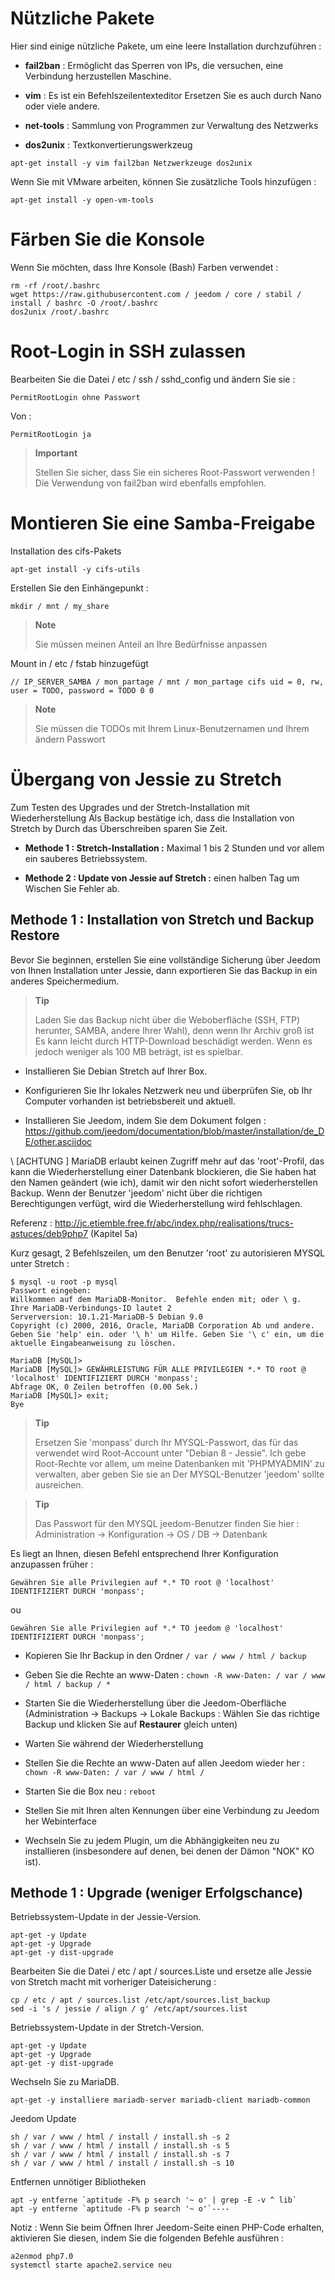 Nützliche Pakete 
==============

Hier sind einige nützliche Pakete, um eine leere Installation durchzuführen :

-   **fail2ban** : Ermöglicht das Sperren von IPs, die versuchen, eine Verbindung herzustellen
    Maschine.

-   **vim** : Es ist ein Befehlszeilentexteditor
    Ersetzen Sie es auch durch Nano oder viele andere.

-   **net-tools** : Sammlung von Programmen zur Verwaltung des Netzwerks

-   **dos2unix** : Textkonvertierungswerkzeug

<!-- -->

    apt-get install -y vim fail2ban Netzwerkzeuge dos2unix

Wenn Sie mit VMware arbeiten, können Sie zusätzliche Tools hinzufügen
:

    apt-get install -y open-vm-tools

Färben Sie die Konsole 
====================

Wenn Sie möchten, dass Ihre Konsole (Bash) Farben verwendet :

    rm -rf /root/.bashrc
    wget https://raw.githubusercontent.com / jeedom / core / stabil / install / bashrc -O /root/.bashrc
    dos2unix /root/.bashrc

Root-Login in SSH zulassen 
==================================

Bearbeiten Sie die Datei / etc / ssh / sshd\_config und ändern Sie sie :

    PermitRootLogin ohne Passwort

Von :

    PermitRootLogin ja

> **Important**
>
> Stellen Sie sicher, dass Sie ein sicheres Root-Passwort verwenden ! Die Verwendung von
> fail2ban wird ebenfalls empfohlen.

Montieren Sie eine Samba-Freigabe 
=======================

Installation des cifs-Pakets

    apt-get install -y cifs-utils

Erstellen Sie den Einhängepunkt :

    mkdir / mnt / my_share

> **Note**
>
> Sie müssen meinen Anteil an Ihre Bedürfnisse anpassen

Mount in / etc / fstab hinzugefügt

    // IP_SERVER_SAMBA / mon_partage / mnt / mon_partage cifs uid = 0, rw, user = TODO, password = TODO 0 0

> **Note**
>
> Sie müssen die TODOs mit Ihrem Linux-Benutzernamen und Ihrem ändern
> Passwort

Übergang von Jessie zu Stretch 
===========================

Zum Testen des Upgrades und der Stretch-Installation mit Wiederherstellung
Als Backup bestätige ich, dass die Installation von Stretch by
Durch das Überschreiben sparen Sie Zeit.

-   **Methode 1 : Stretch-Installation :** Maximal 1 bis 2 Stunden und
    vor allem ein sauberes Betriebssystem.

-   **Methode 2 : Update von Jessie auf Stretch :** einen halben Tag um
    Wischen Sie Fehler ab.

Methode 1 : Installation von Stretch und Backup Restore 
-----------------------------------------------------------------

Bevor Sie beginnen, erstellen Sie eine vollständige Sicherung über Jeedom von Ihnen
Installation unter Jessie, dann exportieren Sie das Backup in ein anderes
Speichermedium.

> **Tip**
>
> Laden Sie das Backup nicht über die Weboberfläche (SSH, FTP) herunter,
> SAMBA, andere Ihrer Wahl), denn wenn Ihr Archiv groß ist
> Es kann leicht durch HTTP-Download beschädigt werden.
> Wenn es jedoch weniger als 100 MB beträgt, ist es spielbar.

-   Installieren Sie Debian Stretch auf Ihrer Box.

-   Konfigurieren Sie Ihr lokales Netzwerk neu und überprüfen Sie, ob Ihr Computer vorhanden ist
    betriebsbereit und aktuell.

-   Installieren Sie Jeedom, indem Sie dem Dokument folgen :
    <https://github.com/jeedom/documentation/blob/master/installation/de_DE/other.asciidoc>

\ [ACHTUNG \] MariaDB erlaubt keinen Zugriff mehr auf das 'root'-Profil, das
kann die Wiederherstellung einer Datenbank blockieren, die Sie haben
hat den Namen geändert (wie ich), damit wir den nicht sofort wiederherstellen
Backup. Wenn der Benutzer 'jeedom' nicht über die richtigen Berechtigungen verfügt, wird die
Wiederherstellung wird fehlschlagen.

Referenz :
<http://jc.etiemble.free.fr/abc/index.php/realisations/trucs-astuces/deb9php7>
(Kapitel 5a)

Kurz gesagt, 2 Befehlszeilen, um den Benutzer 'root' zu autorisieren
MYSQL unter Stretch :

    $ mysql -u root -p mysql
    Passwort eingeben:
    Willkommen auf dem MariaDB-Monitor.  Befehle enden mit; oder \ g.
    Ihre MariaDB-Verbindungs-ID lautet 2
    Serverversion: 10.1.21-MariaDB-5 Debian 9.0
    Copyright (c) 2000, 2016, Oracle, MariaDB Corporation Ab und andere.
    Geben Sie 'help' ein. oder '\ h' um Hilfe. Geben Sie '\ c' ein, um die aktuelle Eingabeanweisung zu löschen.

    MariaDB [MySQL]>
    MariaDB [MySQL]> GEWÄHRLEISTUNG FÜR ALLE PRIVILEGIEN *.* TO root @ 'localhost' IDENTIFIZIERT DURCH 'monpass';
    Abfrage OK, 0 Zeilen betroffen (0.00 Sek.)
    MariaDB [MySQL]> exit;
    Bye

> **Tip**
>
> Ersetzen Sie 'monpass' durch Ihr MYSQL-Passwort, das für das verwendet wird
> Root-Account unter "Debian 8 - Jessie". Ich gebe Root-Rechte
> vor allem, um meine Datenbanken mit 'PHPMYADMIN' zu verwalten, aber geben Sie sie an
> Der MYSQL-Benutzer 'jeedom' sollte ausreichen.

> **Tip**
>
> Das Passwort für den MYSQL jeedom-Benutzer finden Sie hier :
> Administration → Konfiguration → OS / DB → Datenbank

Es liegt an Ihnen, diesen Befehl entsprechend Ihrer Konfiguration anzupassen
früher :

    Gewähren Sie alle Privilegien auf *.* TO root @ 'localhost' IDENTIFIZIERT DURCH 'monpass';

ou

    Gewähren Sie alle Privilegien auf *.* TO jeedom @ 'localhost' IDENTIFIZIERT DURCH 'monpass';

-   Kopieren Sie Ihr Backup in den Ordner `/ var / www / html / backup`

-   Geben Sie die Rechte an www-Daten :
    `chown -R www-Daten: / var / www / html / backup / * `

-   Starten Sie die Wiederherstellung über die Jeedom-Oberfläche (Administration →
    Backups → Lokale Backups : Wählen Sie das richtige Backup
    und klicken Sie auf **Restaurer** gleich unten)

-   Warten Sie während der Wiederherstellung

-   Stellen Sie die Rechte an www-Daten auf allen Jeedom wieder her :
    `chown -R www-Daten: / var / www / html / `

-   Starten Sie die Box neu : `reboot`

-   Stellen Sie mit Ihren alten Kennungen über eine Verbindung zu Jeedom her
    Webinterface

-   Wechseln Sie zu jedem Plugin, um die Abhängigkeiten neu zu installieren (insbesondere
    auf denen, bei denen der Dämon "NOK" KO ist).

Methode 1 : Upgrade (weniger Erfolgschance) 
-----------------------------------------------

Betriebssystem-Update in der Jessie-Version.

    apt-get -y Update
    apt-get -y Upgrade
    apt-get -y dist-upgrade

Bearbeiten Sie die Datei / etc / apt / sources.Liste und ersetze alle
Jessie von Stretch macht mit vorheriger Dateisicherung :

    cp / etc / apt / sources.list /etc/apt/sources.list_backup
    sed -i 's / jessie / align / g' /etc/apt/sources.list

Betriebssystem-Update in der Stretch-Version.

    apt-get -y Update
    apt-get -y Upgrade
    apt-get -y dist-upgrade

Wechseln Sie zu MariaDB.

    apt-get -y installiere mariadb-server mariadb-client mariadb-common

Jeedom Update

    sh / var / www / html / install / install.sh -s 2
    sh / var / www / html / install / install.sh -s 5
    sh / var / www / html / install / install.sh -s 7
    sh / var / www / html / install / install.sh -s 10

Entfernen unnötiger Bibliotheken

    apt -y entferne `aptitude -F% p search '~ o' | grep -E -v ^ lib`
    apt -y entferne `aptitude -F% p search '~ o'`----

Notiz : Wenn Sie beim Öffnen Ihrer Jeedom-Seite einen PHP-Code erhalten, aktivieren Sie diesen, indem Sie die folgenden Befehle ausführen :

    a2enmod php7.0 
    systemctl starte apache2.service neu

